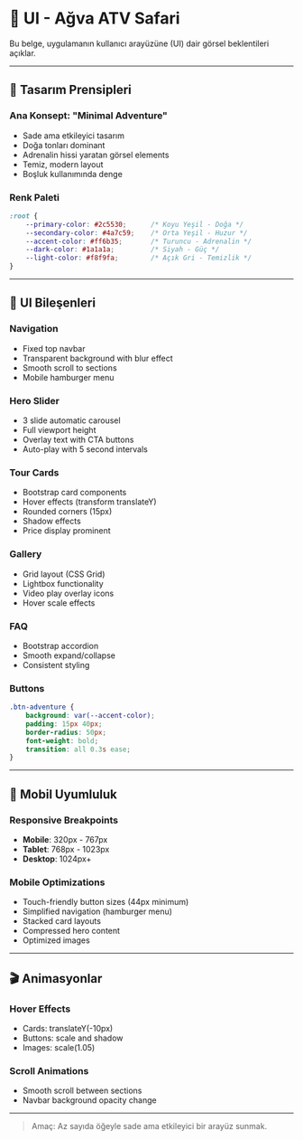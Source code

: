 # 🎨 UI - Ağva ATV Safari

Bu belge, uygulamanın kullanıcı arayüzüne (UI) dair görsel beklentileri açıklar.

---

## 🎯 Tasarım Prensipleri

### Ana Konsept: "Minimal Adventure"
- Sade ama etkileyici tasarım
- Doğa tonları dominant  
- Adrenalin hissi yaratan görsel elements
- Temiz, modern layout
- Boşluk kullanımında denge

### Renk Paleti
```css
:root {
    --primary-color: #2c5530;      /* Koyu Yeşil - Doğa */
    --secondary-color: #4a7c59;    /* Orta Yeşil - Huzur */
    --accent-color: #ff6b35;       /* Turuncu - Adrenalin */
    --dark-color: #1a1a1a;         /* Siyah - Güç */
    --light-color: #f8f9fa;        /* Açık Gri - Temizlik */
}
```

---

## 🧱 UI Bileşenleri

### Navigation
- Fixed top navbar
- Transparent background with blur effect
- Smooth scroll to sections
- Mobile hamburger menu

### Hero Slider
- 3 slide automatic carousel
- Full viewport height
- Overlay text with CTA buttons
- Auto-play with 5 second intervals

### Tour Cards
- Bootstrap card components
- Hover effects (transform translateY)
- Rounded corners (15px)
- Shadow effects
- Price display prominent

### Gallery
- Grid layout (CSS Grid)
- Lightbox functionality
- Video play overlay icons
- Hover scale effects

### FAQ
- Bootstrap accordion
- Smooth expand/collapse
- Consistent styling

### Buttons
```css
.btn-adventure {
    background: var(--accent-color);
    padding: 15px 40px;
    border-radius: 50px;
    font-weight: bold;
    transition: all 0.3s ease;
}
```

---

## 📱 Mobil Uyumluluk

### Responsive Breakpoints
- **Mobile**: 320px - 767px
- **Tablet**: 768px - 1023px
- **Desktop**: 1024px+

### Mobile Optimizations
- Touch-friendly button sizes (44px minimum)
- Simplified navigation (hamburger menu)
- Stacked card layouts
- Compressed hero content
- Optimized images

---

## 🎬 Animasyonlar

### Hover Effects
- Cards: translateY(-10px)
- Buttons: scale and shadow
- Images: scale(1.05)

### Scroll Animations
- Smooth scroll between sections
- Navbar background opacity change

---

> Amaç: Az sayıda öğeyle sade ama etkileyici bir arayüz sunmak.